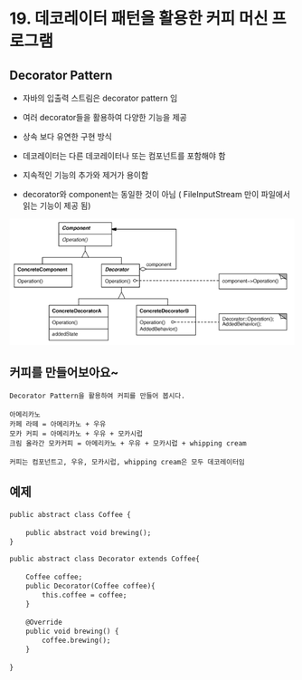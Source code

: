 # 19. 데코레이터 패턴을 활용한 커피 머신 프로그램

## Decorator Pattern

- 자바의 입출력 스트림은 decorator pattern 임

- 여러 decorator들을 활용하여 다양한 기능을 제공

- 상속 보다 유연한 구현 방식

- 데코레이터는 다른 데코레이터나 또는 컴포넌트를 포함해야 함

- 지속적인 기능의 추가와 제거가 용이함

- decorator와 component는 동일한 것이 아님 ( FileInputStream 만이 파일에서 읽는 기능이 제공 됨)

![decorator](./img/decorator.png)

## 커피를 만들어보아요~

    Decorator Pattern을 활용하여 커피를 만들어 봅시다.

    아메리카노
    카페 라떼 = 아메리카노 + 우유
    모카 커피 = 아메리카노 + 우유 + 모카시럽
    크림 올라간 모카커피 = 아메리카노 + 우유 + 모카시럽 + whipping cream

    커피는 컴포넌트고, 우유, 모카시럽, whipping cream은 모두 데코레이터임
    
    
## 예제 

```
public abstract class Coffee {
	
	public abstract void brewing();
}
```

```
public abstract class Decorator extends Coffee{

	Coffee coffee;
	public Decorator(Coffee coffee){
		this.coffee = coffee;
	}
	
	@Override
	public void brewing() {
		coffee.brewing();
	}

}
```



